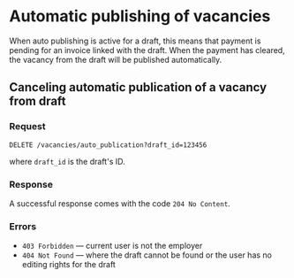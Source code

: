 # Automatic publishing of vacancies

When auto publishing is active for a draft, this means that payment is pending for an invoice linked with the draft. When the payment
has cleared, the vacancy from the draft will be published automatically.

## Canceling automatic publication of a vacancy from draft

### Request

```DELETE /vacancies/auto_publication?draft_id=123456```

where `draft_id` is the draft's ID.

### Response

A successful response comes with the code `204 No Content`.

### Errors

* `403 Forbidden` — current user is not the employer
* `404 Not Found` — where the draft cannot be found or the user has no editing rights for the draft
